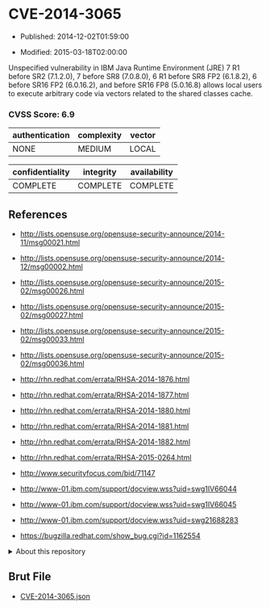# CVE-2014-3065

- Published: 2014-12-02T01:59:00

- Modified: 2015-03-18T02:00:00

Unspecified vulnerability in IBM Java Runtime Environment (JRE) 7 R1 before SR2 (7.1.2.0), 7 before SR8 (7.0.8.0), 6 R1 before SR8 FP2 (6.1.8.2), 6 before SR16 FP2 (6.0.16.2), and before SR16 FP8 (5.0.16.8) allows local users to execute arbitrary code via vectors related to the shared classes cache.

### CVSS Score: **6.9**

| authentication | complexity | vector |
| --- | --- | --- |
| NONE | MEDIUM | LOCAL |

| confidentiality | integrity | availability |
| --- | --- | --- |
| COMPLETE | COMPLETE | COMPLETE |

## References

* http://lists.opensuse.org/opensuse-security-announce/2014-11/msg00021.html

* http://lists.opensuse.org/opensuse-security-announce/2014-12/msg00002.html

* http://lists.opensuse.org/opensuse-security-announce/2015-02/msg00026.html

* http://lists.opensuse.org/opensuse-security-announce/2015-02/msg00027.html

* http://lists.opensuse.org/opensuse-security-announce/2015-02/msg00033.html

* http://lists.opensuse.org/opensuse-security-announce/2015-02/msg00036.html

* http://rhn.redhat.com/errata/RHSA-2014-1876.html

* http://rhn.redhat.com/errata/RHSA-2014-1877.html

* http://rhn.redhat.com/errata/RHSA-2014-1880.html

* http://rhn.redhat.com/errata/RHSA-2014-1881.html

* http://rhn.redhat.com/errata/RHSA-2014-1882.html

* http://rhn.redhat.com/errata/RHSA-2015-0264.html

* http://www.securityfocus.com/bid/71147

* http://www-01.ibm.com/support/docview.wss?uid=swg1IV66044

* http://www-01.ibm.com/support/docview.wss?uid=swg1IV66045

* http://www-01.ibm.com/support/docview.wss?uid=swg21688283

* https://bugzilla.redhat.com/show_bug.cgi?id=1162554

<details>
<summary>About this repository</summary> 

  This repository is part of the project [Live Hack CVE](https://github.com/Live-Hack-CVE). Main website can be found [www.live-hack.org](https://www.live-hack.org) 
  
  Made by [Sn0wAlice](https://github.com/Sn0wAlice) for the people that care about security and need to have a feed of the latest CVEs. Hope you enjoy it, don't forget to star the repo and follow me on [Twitter](https://twitter.com/Sn0wAlice) and [Github](https://github.com/Sn0wAlice). And that is my [personnal website](https://www.alice-snow.me/)

  - [Home Page](https://github.com/Live-Hack-CVE)
  - [Framework](https://github.com/Live-Hack-CVE/cve-framework)
  - [CVE database](https://github.com/Live-Hack-CVE/full_database)
  - [Changelog](https://github.com/Live-Hack-CVE/Changelog)
</details>

## Brut File

* [CVE-2014-3065.json](https://raw.githubusercontent.com/Live-Hack-CVE/full_database/main/cves/2014/CVE-2014-3065.json)

